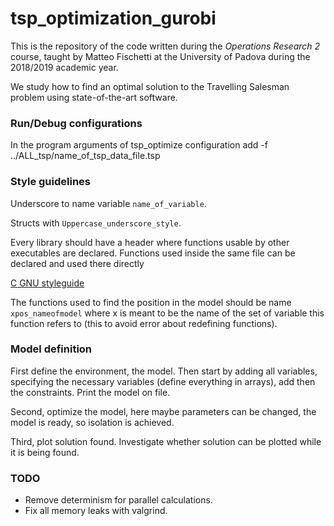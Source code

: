 # tsp_optimization_gurobi

This is the repository of the code written during the *Operations Research 2* course, taught by Matteo Fischetti at 
the University of Padova during the 2018/2019 academic year.

We study how to find an optimal solution to the Travelling Salesman problem using state-of-the-art software.

### Run/Debug configurations
In the program arguments of tsp_optimize configuration add -f ../ALL_tsp/name_of_tsp_data_file.tsp 
### Style guidelines
Underscore to name variable `name_of_variable`.
 
Structs with `Uppercase_underscore_style`.

Every library should have a header where functions usable by other executables are declared. Functions used inside the 
same file can be declared and used there directly

[C GNU styleguide](https://www.gnu.org/prep/standards/html_node/Writing-C.html)

The functions used to find the position in the model should be name `xpos_nameofmodel` where x 
is meant to be the name of the set of variable this function refers to (this to avoid error 
about redefining functions).

### Model definition

First define the environment, the model. Then start by adding all variables, specifying the 
necessary variables (define everything in arrays), add then the constraints. Print the model
on file.

Second, optimize the model, here maybe parameters can be changed, the model is ready, 
so isolation is achieved.

Third, plot solution found. Investigate whether solution can be plotted while it is being found.

### TODO
* Remove determinism for parallel calculations.
* Fix all memory leaks with valgrind.
